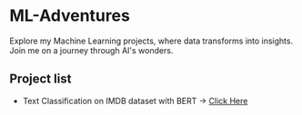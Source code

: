 # ML-Adventures
Explore my Machine Learning projects, where data transforms into insights. Join me on a journey through AI's wonders.

## Project list
* Text Classification on IMDB dataset with BERT -> [Click Here](./Text-Classification/IMDB_dataset_with_BERT)
